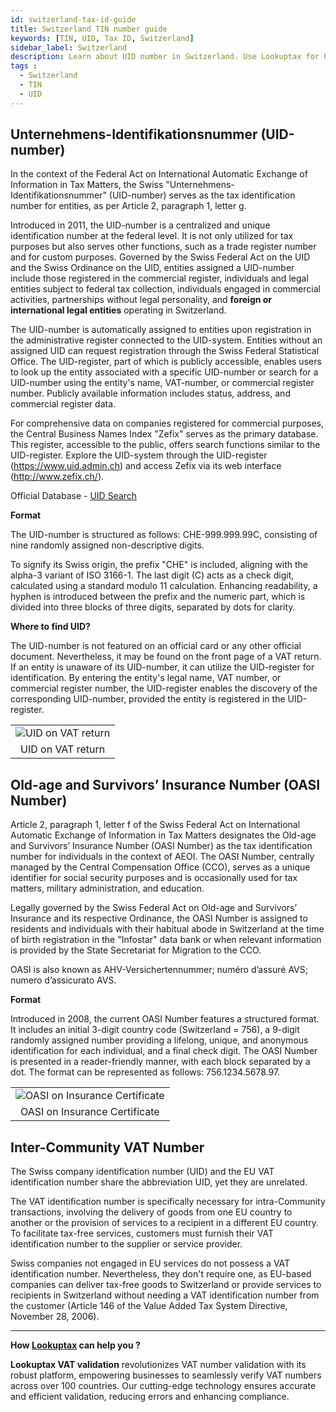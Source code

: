 ```yaml
---
id: switzerland-tax-id-guide
title: Switzerland TIN number guide
keywords: [TIN, UID, Tax ID, Switzerland]
sidebar_label: Switzerland
description: Learn about UID number in Switzerland. Use Lookuptax for hassle-free tax id validation in Switzerland and other 100+ countries
tags : 
  - Switzerland
  - TIN
  - UID
---
```


## Unternehmens-Identifikationsnummer (UID-number)
In the context of the Federal Act on International Automatic Exchange of Information in Tax Matters, the Swiss "Unternehmens-Identifikationsnummer" (UID-number) serves as the tax identification number for entities, as per Article 2, paragraph 1, letter g.

Introduced in 2011, the UID-number is a centralized and unique identification number at the federal level. It is not only utilized for tax purposes but also serves other functions, such as a trade register number and for custom purposes. Governed by the Swiss Federal Act on the UID and the Swiss Ordinance on the UID, entities assigned a UID-number include those registered in the commercial register, individuals and legal entities subject to federal tax collection, individuals engaged in commercial activities, partnerships without legal personality, and **foreign or international legal entities** operating in Switzerland.

The UID-number is automatically assigned to entities upon registration in the administrative register connected to the UID-system. Entities without an assigned UID can request registration through the Swiss Federal Statistical Office. The UID-register, part of which is publicly accessible, enables users to look up the entity associated with a specific UID-number or search for a UID-number using the entity's name, VAT-number, or commercial register number. Publicly available information includes status, address, and commercial register data.

For comprehensive data on companies registered for commercial purposes, the Central Business Names Index "Zefix" serves as the primary database. This register, accessible to the public, offers search functions similar to the UID-register. Explore the UID-system through the UID-register (https://www.uid.admin.ch) and access Zefix via its web interface (http://www.zefix.ch/).

Official Database - [UID Search](http://www.zefix.ch/)

**Format** 

The UID-number is structured as follows: CHE-999.999.99C, consisting of nine randomly assigned non-descriptive digits.

To signify its Swiss origin, the prefix "CHE" is included, aligning with the alpha-3 variant of ISO 3166-1. The last digit (C) acts as a check digit, calculated using a standard modulo 11 calculation. Enhancing readability, a hyphen is introduced between the prefix and the numeric part, which is divided into three blocks of three digits, separated by dots for clarity. 

**Where to find UID?**

The UID-number is not featured on an official card or any other official document. Nevertheless, it may be found on the front page of a VAT return. If an entity is unaware of its UID-number, it can utilize the UID-register for identification. By entering the entity's legal name, VAT number, or commercial register number, the UID-register enables the discovery of the corresponding UID-number, provided the entity is registered in the UID-register.

<table align="center" border="0px" border-color="#dedede"><tr><td>
  <img src="/docs/img/taxid/vat-return.PNG" alt="UID on VAT return"/>
  </td></tr>
  <tr><td align="center">UID on VAT return</td></tr>
</table>

## Old-age and Survivors’ Insurance Number (OASI Number)
Article 2, paragraph 1, letter f of the Swiss Federal Act on International Automatic Exchange of Information in Tax Matters designates the Old-age and Survivors’ Insurance Number (OASI Number) as the tax identification number for individuals in the context of AEOI. The OASI Number, centrally managed by the Central Compensation Office (CCO), serves as a unique identifier for social security purposes and is occasionally used for tax matters, military administration, and education. 

Legally governed by the Swiss Federal Act on Old-age and Survivors’ Insurance and its respective Ordinance, the OASI Number is assigned to residents and individuals with their habitual abode in Switzerland at the time of birth registration in the "Infostar" data bank or when relevant information is provided by the State Secretariat for Migration to the CCO.

OASI is also known as AHV-Versichertennummer; numéro d’assuré AVS; numero d’assicurato AVS.

**Format**

Introduced in 2008, the current OASI Number features a structured format. It includes an initial 3-digit country code (Switzerland = 756), a 9-digit randomly assigned number providing a lifelong, unique, and anonymous identification for each individual, and a final check digit. The OASI Number is presented in a reader-friendly manner, with each block separated by a dot. The format can be represented as follows: 756.1234.5678.97.

<table align="center" border="0px" border-color="#dedede"><tr><td>
  <img src="/docs/img/taxid/oasi.PNG" alt="OASI on Insurance Certificate"/>
  </td></tr>
  <tr><td align="center">OASI on Insurance Certificate</td></tr>
</table>


## Inter-Community VAT Number
The Swiss company identification number (UID) and the EU VAT identification number share the abbreviation UID, yet they are unrelated.

The VAT identification number is specifically necessary for intra-Community transactions, involving the delivery of goods from one EU country to another or the provision of services to a recipient in a different EU country. To facilitate tax-free services, customers must furnish their VAT identification number to the supplier or service provider.

Swiss companies not engaged in EU services do not possess a VAT identification number. Nevertheless, they don't require one, as EU-based companies can deliver tax-free goods to Switzerland or provide services to recipients in Switzerland without needing a VAT identification number from the customer (Article 146 of the Value Added Tax System Directive, November 28, 2006).

----
**How [Lookuptax](https://lookuptax.com/) can help you ?**

**Lookuptax VAT validation** revolutionizes VAT number validation with its robust platform, empowering businesses to seamlessly verify VAT numbers across over 100 countries. Our cutting-edge technology ensures accurate and efficient validation, reducing errors and enhancing compliance.
